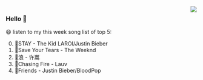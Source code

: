 <img align="right"  src="https://github-readme-stats.vercel.app/api/top-langs/?username=kvnZero" />

### Hello 👋

😄 listen to my this week song list of top 5:

0. 🌈STAY - The Kid LAROI/Justin Bieber
1. 🌈Save Your Tears - The Weeknd
2. 🌈浪 - 许嵩
3. 🌈Chasing Fire - Lauv
4. 🌈Friends - Justin Bieber/BloodPop

